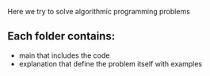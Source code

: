 Here we try to solve algorithmic programming problems
## Each folder contains:
- main
  that includes the code
- explanation
  that define the problem itself with examples
